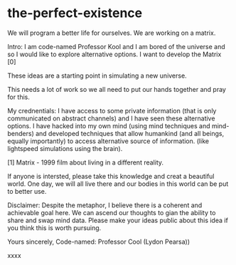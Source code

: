 # the-perfect-existence
We will program a better life for ourselves. We are working on a matrix.

Intro:
I am code-named Professor Kool and I am bored of the universe and so I would like to explore alternative options. I want to develop the Matrix [0]

These ideas are a starting point in simulating a new universe.

This needs a lot of work so we all need to put our hands together and pray for this.

My crednentials:
I have access to some private information (that is only communicated on abstract channels) and I have seen these alternative options. I have hacked into my own mind (using mind techniques and mind-benders) and developed techniques that allow humankind (and all beings, equally importantly) to access alternative source of information. (like lightspeed simulations using the brain).

[1] Matrix - 1999 film about living in a different reality.

If anyone is intersted, please take this knowledge and creat a beautiful world. One day, we will all live there and our bodies in this world can be put to better use.

Disclaimer:
Despite the metaphor, I believe there is a coherent and achievable goal here. We can ascend our thoughts to gian the ability to share and swap mind data. Please make your ideas public about this idea if you think this is worth pursuing.

Yours sincerely,
Code-named: Professor Cool
(Lydon Pearsa))

xxxx
